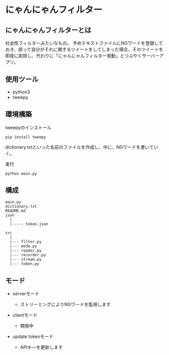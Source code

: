 # にゃんにゃんフィルター

## にゃんにゃんフィルターとは

社会性フィルターみたいなもの。
予めテキストファイルにNGワードを登録しておき、誤って自分がそれに関するツイートをしてしまった場合、そのツイートを即座に削除し、代わりに「にゃんにゃんフィルター発動」とつぶやくサーバーアプリ。

## 使用ツール

- python3
- tweepy

## 環境構築

tweepyのインストール
```
pip install tweepy
```

dictionary.txtといった名前のファイルを作成し、中に、NGワードを書いていく。  

実行
```
python main.py
```

## 構成

```
main.py
dictionary.txt
README.md
json
  |
  |----- token.json
 
src
  |
  |--- filter.py
  |--- mode.py
  |--- reader.py
  |--- recorder.py
  |--- stream.py
  |--- token.py
```

## モード

- serverモード
  
  - ストリーミングによりNGワードを監視します
 
- clientモード
  
  - 開発中
  
- update tokenモード
  
  - APIキーを更新します
 
 
